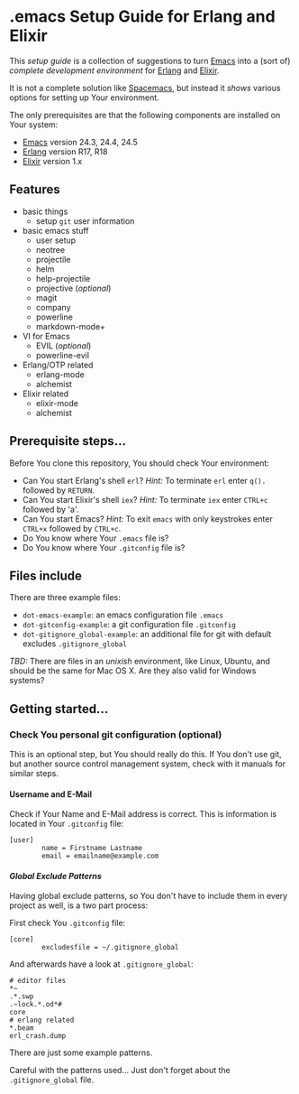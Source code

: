# .emacs Setup Guide for Erlang and Elixir

This _setup guide_ is a collection of suggestions to turn [Emacs][GNU Emacs] into a (sort of) _complete development environment_ for [Erlang][Erlang/OTP] and [Elixir][Elixir].

It is not a complete solution like [Spacemacs][Spacemacs], but instead it _shows_ various options for setting up Your environment.

The only prerequisites are that the following components are installed on Your system:

* [Emacs][GNU Emacs] version 24.3, 24.4, 24.5
* [Erlang][Erlang/OTP] version R17, R18
* [Elixir][Elixir] version 1.x

[GNU Emacs]: http://www.gnu.org/software/emacs/
[Erlang/OTP]: http://www.erlang.org/
[Elixir]: http://elixir-lang.org/
[Spacemacs]: https://twitter.com/spacemacs

## Features

* basic things
  * setup `git` user information
* basic emacs stuff
  * user setup
  * neotree
  * projectile
  * helm
  * help-projectile
  * projective (_optional_)
  * magit
  * company
  * powerline
  * markdown-mode+
* VI for Emacs
  * EVIL (_optional_)
  * powerline-evil
* Erlang/OTP related
  * erlang-mode
  * alchemist
* Elixir related
  * elixir-mode
  * alchemist

## Prerequisite steps...

Before You clone this repository, You should check Your environment:

* Can You start Erlang's shell `erl`?
  *Hint:* To terminate `erl` enter `q().` followed by `RETURN`.
* Can You start Elixir's shell `iex`?
  *Hint:* To terminate `iex` enter `CTRL+c` followed by 'a'.
* Can You start Emacs?
  *Hint:* To exit `emacs` with only keystrokes enter `CTRL+x` followed by `CTRL+c`.
* Do You know where Your `.emacs` file is?
* Do You know where Your `.gitconfig` file is?

## Files include

There are three example files:

* `dot-emacs-example`: an emacs configuration file `.emacs`
* `dot-gitconfig-example`: a git configuration file `.gitconfig`
* `dot-gitignore_global-example`: an additional file for git with default excludes `.gitignore_global`

*TBD:* There are files in an _unixish_ environment, like Linux, Ubuntu, and should be the same for Mac OS X.
       Are they also valid for Windows systems?

## Getting started...

### Check You personal git configuration (optional)

This is an optional step, but You should really do this.
If You don't use git, but another source control management system, check with it manuals for similar steps.

#### Username and E-Mail

Check if Your Name and E-Mail address is correct.
This is information is located in Your `.gitconfig` file:

```
[user]
        name = Firstname Lastname
        email = emailname@example.com
```

#### _Global Exclude Patterns_

Having global exclude patterns, so You don't have to include them in every project as well, is a two part process:

First check You `.gitconfig` file:

```
[core]
        excludesfile = ~/.gitignore_global
```

And afterwards have a look at `.gitignore_global`:

```
# editor files
*~
.*.swp
.~lock.*.od*#
core
# erlang related
*.beam
erl_crash.dump
```

There are just some example patterns.

Careful with the patterns used... Just don't forget about the `.gitignore_global` file.

